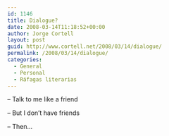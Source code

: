 ```yaml
---
id: 1146
title: Dialogue?
date: 2008-03-14T11:18:52+00:00
author: Jorge Cortell
layout: post
guid: http://www.cortell.net/2008/03/14/dialogue/
permalink: /2008/03/14/dialogue/
categories:
  - General
  - Personal
  - Ráfagas literarias
---
```

&#8211; Talk to me like a friend

&#8211; But I don&#8217;t have friends

&#8211; Then&#8230;